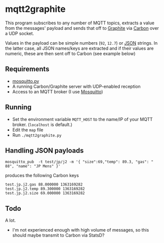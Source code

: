 # mqtt2graphite

This program subscribes to any number of MQTT topics, extracts a value from the
messages' payload and sends that off to [Graphite][1] via [Carbon][2] over a UDP
socket. 

Values in the payload can be simple numbers (`92`, `12.7`) or [JSON][3] strings.
In the latter case, all JSON names/keys are extracted and if their values are 
numeric, these are then sent off to Carbon (see example below)

## Requirements

* [mosquitto.py](http://mosquitto.org/documentation/python/)
* A running Carbon/Graphite server with UDP-enabled reception
* Access to an MQTT broker (I use [Mosquitto](http://mosquitto.org/))

## Running

* Set the environment variable `MQTT_HOST` to the name/IP of your MQTT broker. (`localhost` is default.)
* Edit the `map` file
* Run `./mqtt2graphite.py`

## Handling JSON payloads

```
mosquitto_pub  -t test/jp/j2 -m '{ "size":69,"temp": 89.3, "gas": " 88", "name": "JP Mens" }'
```

produces the following Carbon keys

```
test.jp.j2.gas 88.000000 1363169282
test.jp.j2.temp 89.300000 1363169282
test.jp.j2.size 69.000000 1363169282
```

## Todo

A lot. 

* I'm not experienced enough with high volume of messages, so this should maybe
  transmit to Carbon via StatsD?

  [1]: http://graphite.wikidot.com/
  [2]: http://graphite.wikidot.com/getting-your-data-into-graphite
  [3]: http://json.org
